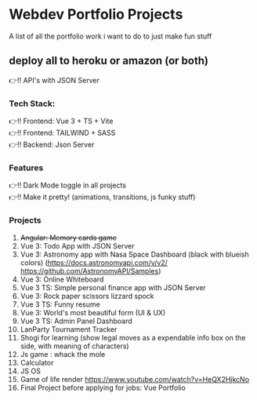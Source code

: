 # Webdev Portfolio Projects
A list of all the portfolio work i want to do to just make fun stuff

## deploy all to heroku or amazon (or both)
:point_right:!! API's with JSON Server

### Tech Stack:
:point_right:!! Frontend: Vue 3 + TS + Vite  
:point_right:!! Frontend: TAILWIND + SASS  
:point_right:!! Backend: Json Server  



### Features  
:point_right:!! Dark Mode toggle in all projects  
:point_right:!! Make it pretty! (animations, transitions, js funky stuff)  

### Projects  
1. ~~Angular: Memory cards game~~
2. Vue 3: Todo App with JSON Server
3. Vue 3: Astronomy app with Nasa Space Dashboard (black with blueish colors) (https://docs.astronomyapi.com/v/v2/ https://github.com/AstronomyAPI/Samples)  
4. Vue 3: Online Whiteboard
5. Vue 3 TS: Simple personal finance app with JSON Server
6. Vue 3: Rock paper scissors lizzard spock
7. Vue 3 TS: Funny resume
8.  Vue 3: World's most beautiful form (UI & UX)
9.  Vue 3 TS: Admin Panel Dashboard 
10.  LanParty Tournament Tracker
11.  Shogi for learning (show legal moves as a expendable info box on the side, with meaning of characters)  
12.  Js game : whack the mole
13.  Calculator
14.  JS OS   
15.  Game of life render https://www.youtube.com/watch?v=HeQX2HjkcNo
16.  Final Project before applying for jobs: Vue Portfolio  

